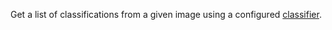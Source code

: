 Get a list of classifications from a given image using a configured [classifier](#classifications).
